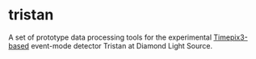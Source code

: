 # tristan

A set of prototype data processing tools for the experimental [Timepix3-based](https://doi.org/10.1016/j.nima.2016.04.075) event-mode detector Tristan at Diamond Light Source.
